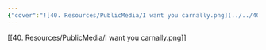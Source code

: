 ```yaml
---
{"cover":"![40. Resources/PublicMedia/I want you carnally.png](../../40.%20Resources/PublicMedia/I%20want%20you%20carnally.png)","title":"High Hopes","creator":"ester_c","PublishDate":"2011-11-10","Fandom":["[[Inception]]"],"ReadStatus":"Complete","Rating":"⭐️⭐️⭐️⭐️","publish":true,"tags":["Sources/Fanfic","#Recs"],"PassFrontmatter":true,"created":"2024-12-06T14:11:04.854-04:00","updated":"2024-12-07T19:48:42.621-04:00"}
---
```


[[40. Resources/PublicMedia/I want you carnally.png]]